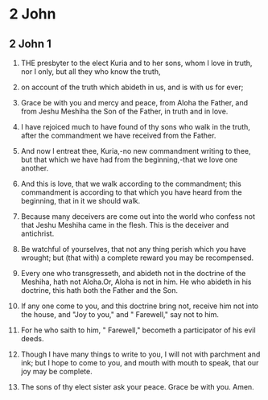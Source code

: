 # 2 John

## 2 John 1

1. THE presbyter to the elect Kuria and to her sons, whom I love in truth, nor I only, but all they who know the truth,

2. on account of the truth which abideth in us, and is with us for ever;

3. Grace be with you and mercy and peace, from Aloha the Father, and from Jeshu Meshiha the Son of the Father, in truth and in love.

4. I have rejoiced much to have found of thy sons who walk in the truth, after the commandment we have received from the Father.

5. And now I entreat thee, Kuria,-no new commandment writing to thee, but that which we have had from the beginning,-that we love one another.

6. And this is love, that we walk according to the commandment; this commandment is according to that which you have heard from the beginning, that in it we should walk.

7. Because many deceivers are come out into the world who confess not that Jeshu Meshiha came in the flesh. This is the deceiver and antichrist.

8. Be watchful of yourselves, that not any thing perish which you have wrought; but (that with) a complete reward you may be recompensed.

9. Every one who transgresseth, and abideth not in the doctrine of the Meshiha, hath not Aloha.Or, Aloha is not in him. He who abideth in his doctrine, this hath both the Father and the Son.

10. If any one come to you, and this doctrine bring not, receive him not into the house, and "Joy to you," and " Farewell," say not to him.

11. For he who saith to him, " Farewell," becometh a participator of his evil deeds.

12. Though I have many things to write to you, I will not with parchment and ink; but I hope to come to you, and mouth with mouth to speak, that our joy may be complete.

13. The sons of thy elect sister ask your peace. Grace be with you. Amen.
